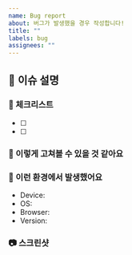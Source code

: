 ```yaml
---
name: Bug report
about: 버그가 발생했을 경우 작성합니다!
title: ""
labels: bug
assignees: ""
---
```


## 📌 이슈 설명

### 🐠 체크리스트

-   [ ]
-   [ ]

### 🚴 이렇게 고쳐볼 수 있을 것 같아요

### 🍳 이런 환경에서 발생했어요

-   Device:
-   OS:
-   Browser:
-   Version:

### 📷 스크린샷
